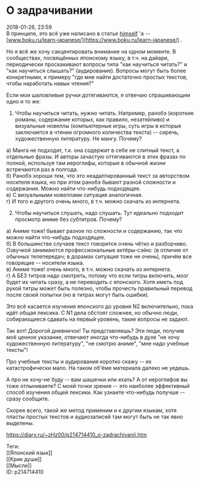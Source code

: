 О задрачивании
===============

   
 2018-01-26, 23:59   
  В принципе, это всё уже написано в статье  [himself](http://himself.diary.ru "void")  'а --  [www.boku.ru/learn-japanese/](https://www.boku.ru/learn-japanese/)  .   
   
 Но я всё же хочу сакцентировать внимание на одном моменте. В сообществах, посвящённых японскому языку, в т.ч. на дайари, периодически проскакивают вопросы типа "как научиться читать?" и "как научиться слышать?" (аудирование). Вопросы могут быть более конкретными, к примеру "где мне найти достаточно простых текстов, чтобы наработать навык чтения?"   
   
 Если мои шаловливые ручки дотягиваются, я отвечаю спрашивающим одно и то же:   
   
 1. Чтобы научиться читать, нужно читать. Например, ранобэ (короткие романы, содержание которых, как правило, незатейливо) и визуальные новеллы (компьютерные игры, суть игры в которые заключается в чтении огромного количества текста) -- сиречь, художественную литературу. Не мангу. Почему?   
   
 а) Манга не подходит, т.к. она содержит в себе не слитный текст, а отдельные фразы. И авторы зачастую оттягиваются в этих фразах по полной, используя там иероглифы, которые в обычной жизни встречаются раз в полгода.   
 б) Ранобэ хороши тем, что это неадаптированный текст за авторством носителя языка, но при этом ранобэ бывают разной сложности и содержания. Можно найти что-нибудь подходящее.   
 в) С визуальными новеллами ситуация аналогичная.   
 г) И того и другого очень много, в т.ч. можно скачать из интернета.   
   
 2. Чтобы научиться слушать, надо слушать. Тут идеально подходит просмотр аниме без субтитров. Почему?   
   
 а) Аниме тоже! бывает разное по сложности и содержанию, так что можно найти что-нибудь подходящее.   
 б) В большинстве случаев текст говорится очень чётко и разборчиво. Озвучкой занимаются профессиональные актёры-сэйю: (в отличие от обычных телепередач; в дорамах ситуация тоже не очень), причём все говорящие -- носители языка.   
 в) Аниме тоже! очень много, в т.ч. можно скачать из интернета.   
 г) А БЕЗ титров надо смотреть, потому что если титры включить, мозг будет их читать сразу, а не переводить с японского. Хотя иметь под рукой титры может быть полезно, чтобы прочесть правильный перевод после своей попытки (но в титрах могут быть ошибки).   
   
 Это всё касается изучения японского до уровня N2 включительно, пока идёт общая лексика. С N1 дела обстоят сложнее, но обычно люди, собирающиеся сдавать на первый уровень, такие вопросы не задают.   
   
 Так вот! Дорогой дневничок! Ты представляешь? Эти люди, получив моё ценное указание, отвечают иногда что-нибудь в духе "не хочу художественную литературу", "не смотрю аниме", "мне надо учебные тексты"!   
   
 Про учебные тексты и аудирования коротко скажу -- их катастрофически мало. На таком об'ёме материала далеко не уедешь.   
   
 А про не хочу-не буду -- вам шашечки или ехать? А от иероглифов вы тоже отлыниваете? С моей точки зрения -- это наиболее эффективный способ изучения общей лексики. Как узнаете что-нибудь получше -- сразу сообщите.   
   
 Скорее всего, такой же метод применим и к другим языкам, хотя пласты простых текстов и аудиозаписей там могут быть не так явно выделены.   
    
 <https://diary.ru/~zHz00/p214714410_o-zadrachivanii.htm>   
   
 Теги:   
 [[Японский язык]]   
 [[Крик души]]   
 [[Мысли]]   
 ID: p214714410